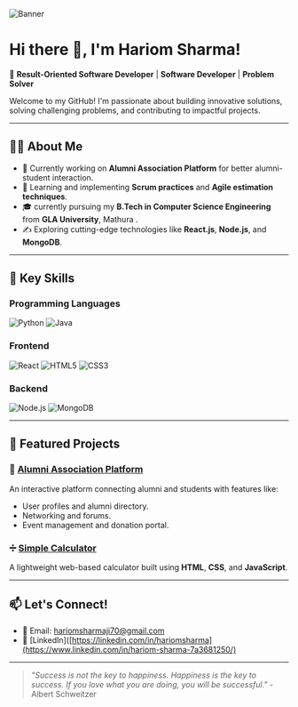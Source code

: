 ![Banner](https://cdn.dribbble.com/users/1162077/screenshots/3848914/programmer.gif)

# Hi there 👋, I'm Hariom Sharma!

🌟 **Result-Oriented Software Developer** | **Software Developer** | **Problem Solver**

Welcome to my GitHub! I'm passionate about building innovative solutions, solving challenging problems, and contributing to impactful projects.

---

## 👨‍💻 About Me
- 🔭 Currently working on **Alumni Association Platform** for better alumni-student interaction.
- 🌱 Learning and implementing **Scrum practices** and **Agile estimation techniques**.
- 🎓 currently pursuing my **B.Tech in Computer Science Engineering** from **GLA University**, Mathura .
- ✍️ Exploring cutting-edge technologies like **React.js**, **Node.js**, and **MongoDB**.

---

## 🚀 Key Skills
### Programming Languages
![Python](https://img.shields.io/badge/Python-3776AB?style=for-the-badge&logo=python&logoColor=white)
![Java](https://img.shields.io/badge/Java-007396?style=for-the-badge&logo=java&logoColor=white)


### Frontend
![React](https://img.shields.io/badge/React-61DAFB?style=for-the-badge&logo=react&logoColor=white)
![HTML5](https://img.shields.io/badge/HTML5-E34F26?style=for-the-badge&logo=html5&logoColor=white)
![CSS3](https://img.shields.io/badge/CSS3-1572B6?style=for-the-badge&logo=css3&logoColor=white)

### Backend
![Node.js](https://img.shields.io/badge/Node.js-339933?style=for-the-badge&logo=nodedotjs&logoColor=white)
![MongoDB](https://img.shields.io/badge/MongoDB-4EA94B?style=for-the-badge&logo=mongodb&logoColor=white)

---

## 💼 Featured Projects
### 🎯 [Alumni Association Platform](#)
An interactive platform connecting alumni and students with features like:
- User profiles and alumni directory.
- Networking and forums.
- Event management and donation portal.

### ➗ [Simple Calculator](https://hariom-sharma01.github.io/Simple_Calculator/)
A lightweight web-based calculator built using **HTML**, **CSS**, and **JavaScript**.

---

## 📫 Let's Connect!
- 📧 Email: hariomsharmaji70@gmail.com
- 💼 [LinkedIn]([https://linkedin.com/in/hariomsharma](https://www.linkedin.com/in/hariom-sharma-7a3681250/)


---

> *"Success is not the key to happiness. Happiness is the key to success. If you love what you are doing, you will be successful."* - Albert Schweitzer
